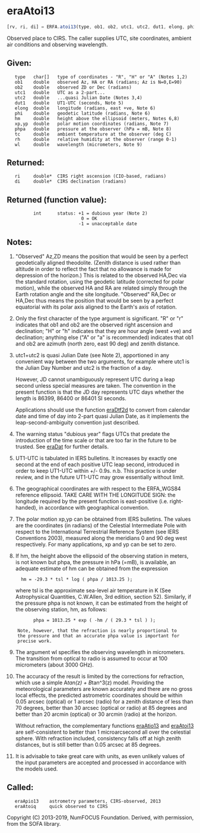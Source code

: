 # eraAtoi13

```js
[rv, ri, di] = ERFA.atoi13(type, ob1, ob2, utc1, utc2, dut1, elong, phi, hm, xp, yp, phpa, tc, rh, wl)
```

Observed place to CIRS.  The caller supplies UTC, site coordinates,
ambient air conditions and observing wavelength.

## Given:
```
   type   char[]   type of coordinates - "R", "H" or "A" (Notes 1,2)
   ob1    double   observed Az, HA or RA (radians; Az is N=0,E=90)
   ob2    double   observed ZD or Dec (radians)
   utc1   double   UTC as a 2-part...
   utc2   double   ...quasi Julian Date (Notes 3,4)
   dut1   double   UT1-UTC (seconds, Note 5)
   elong  double   longitude (radians, east +ve, Note 6)
   phi    double   geodetic latitude (radians, Note 6)
   hm     double   height above the ellipsoid (meters, Notes 6,8)
   xp,yp  double   polar motion coordinates (radians, Note 7)
   phpa   double   pressure at the observer (hPa = mB, Note 8)
   tc     double   ambient temperature at the observer (deg C)
   rh     double   relative humidity at the observer (range 0-1)
   wl     double   wavelength (micrometers, Note 9)
```

## Returned:
```
   ri     double*  CIRS right ascension (CIO-based, radians)
   di     double*  CIRS declination (radians)
```

## Returned (function value):
```
          int      status: +1 = dubious year (Note 2)
                            0 = OK
                           -1 = unacceptable date
```

## Notes:

1)  "Observed" Az,ZD means the position that would be seen by a
    perfect geodetically aligned theodolite.  (Zenith distance is
    used rather than altitude in order to reflect the fact that no
    allowance is made for depression of the horizon.)  This is
    related to the observed HA,Dec via the standard rotation, using
    the geodetic latitude (corrected for polar motion), while the
    observed HA and RA are related simply through the Earth rotation
    angle and the site longitude.  "Observed" RA,Dec or HA,Dec thus
    means the position that would be seen by a perfect equatorial
    with its polar axis aligned to the Earth's axis of rotation.

2)  Only the first character of the type argument is significant.
    "R" or "r" indicates that ob1 and ob2 are the observed right
    ascension and declination;  "H" or "h" indicates that they are
    hour angle (west +ve) and declination;  anything else ("A" or
    "a" is recommended) indicates that ob1 and ob2 are azimuth
    (north zero, east 90 deg) and zenith distance.

3)  utc1+utc2 is quasi Julian Date (see Note 2), apportioned in any
    convenient way between the two arguments, for example where utc1
    is the Julian Day Number and utc2 is the fraction of a day.

    However, JD cannot unambiguously represent UTC during a leap
    second unless special measures are taken.  The convention in the
    present function is that the JD day represents UTC days whether
    the length is 86399, 86400 or 86401 SI seconds.

    Applications should use the function [eraDtf2d][1] to convert from
    calendar date and time of day into 2-part quasi Julian Date, as
    it implements the leap-second-ambiguity convention just
    described.

4)  The warning status "dubious year" flags UTCs that predate the
    introduction of the time scale or that are too far in the
    future to be trusted.  See [eraDat][2] for further details.

5)  UT1-UTC is tabulated in IERS bulletins.  It increases by exactly
    one second at the end of each positive UTC leap second,
    introduced in order to keep UT1-UTC within +/- 0.9s.  n.b. This
    practice is under review, and in the future UT1-UTC may grow
    essentially without limit.

6)  The geographical coordinates are with respect to the ERFA_WGS84
    reference ellipsoid.  TAKE CARE WITH THE LONGITUDE SIGN:  the
    longitude required by the present function is east-positive
    (i.e. right-handed), in accordance with geographical convention.

7)  The polar motion xp,yp can be obtained from IERS bulletins.  The
    values are the coordinates (in radians) of the Celestial
    Intermediate Pole with respect to the International Terrestrial
    Reference System (see IERS Conventions 2003), measured along the
    meridians 0 and 90 deg west respectively.  For many
    applications, xp and yp can be set to zero.

8)  If hm, the height above the ellipsoid of the observing station
    in meters, is not known but phpa, the pressure in hPa (=mB), is
    available, an adequate estimate of hm can be obtained from the
    expression

          hm = -29.3 * tsl * log ( phpa / 1013.25 );

    where tsl is the approximate sea-level air temperature in K
    (See Astrophysical Quantities, C.W.Allen, 3rd edition, section
    52).  Similarly, if the pressure phpa is not known, it can be
    estimated from the height of the observing station, hm, as
    follows:

```
          phpa = 1013.25 * exp ( -hm / ( 29.3 * tsl ) );

    Note, however, that the refraction is nearly proportional to
    the pressure and that an accurate phpa value is important for
    precise work.
```

9)  The argument wl specifies the observing wavelength in
    micrometers.  The transition from optical to radio is assumed to
    occur at 100 micrometers (about 3000 GHz).

10) The accuracy of the result is limited by the corrections for
    refraction, which use a simple A*tan(z) + B*tan^3(z) model.
    Providing the meteorological parameters are known accurately and
    there are no gross local effects, the predicted astrometric
    coordinates should be within 0.05 arcsec (optical) or 1 arcsec
    (radio) for a zenith distance of less than 70 degrees, better
    than 30 arcsec (optical or radio) at 85 degrees and better
    than 20 arcmin (optical) or 30 arcmin (radio) at the horizon.

    Without refraction, the complementary functions [eraAtio13][3] and
    [eraAtoi13][4] are self-consistent to better than 1 microarcsecond
    all over the celestial sphere.  With refraction included,
    consistency falls off at high zenith distances, but is still
    better than 0.05 arcsec at 85 degrees.

12) It is advisable to take great care with units, as even unlikely
    values of the input parameters are accepted and processed in
    accordance with the models used.

## Called:
```
   eraApio13    astrometry parameters, CIRS-observed, 2013
   eraAtoiq     quick observed to CIRS
```

Copyright (C) 2013-2019, NumFOCUS Foundation.
Derived, with permission, from the SOFA library.


[1]: era.dtf2d.md
[2]: era.dat.md
[3]: era.atio13.md
[4]: era.atoi13.md

